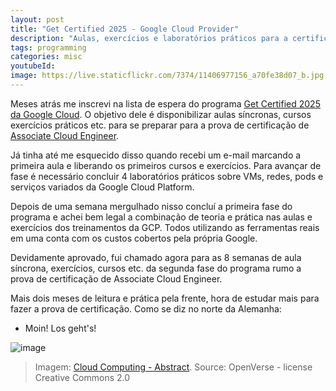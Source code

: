```yaml
---
layout: post
title: "Get Certified 2025 - Google Cloud Provider"
description: "Aulas, exercícios e laboratórios práticos para a certificação de Associate Cloud Engineer"
tags: programming
categories: misc
youtubeId:
image: https://live.staticflickr.com/7374/11406977156_a70fe38d07_b.jpg
---
```


Meses atrás me inscrevi na lista de espera do programa [Get Certified 2025 da Google Cloud](https://cloud.google.com/innovators/getcertified?hl=pt_br). O objetivo dele é disponibilizar aulas síncronas, cursos exercícios práticos etc. para se preparar para a prova de certificação de [Associate Cloud Engineer](https://cloud.google.com/learn/certification/cloud-engineer).

Já tinha até me esquecido disso quando recebi um e-mail marcando a primeira aula e liberando os primeiros cursos e exercícios. Para avançar de fase é necessário concluir 4 laboratórios práticos sobre VMs, redes, pods e serviços variados da Google Cloud Platform.

Depois de uma semana mergulhado nisso concluí a primeira fase do programa e achei bem legal a combinação de teoria e prática nas aulas e exercícios dos treinamentos da GCP. Todos utilizando as ferramentas reais em uma conta com os custos cobertos pela própria Google.

Devidamente aprovado, fui chamado agora para as 8 semanas de aula síncrona, exercícios, cursos etc. da segunda fase do programa rumo a prova de certificação de Associate Cloud Engineer.

Mais dois meses de leitura e prática pela frente, hora de estudar mais para fazer a prova de certificação. Como se diz no norte da Alemanha:

- Moin! Los geht's!

![image](https://live.staticflickr.com/7374/11406977156_a70fe38d07_b.jpg)

>Imagem: [Cloud Computing - Abstract](https://openverse.org/image/424b89af-7295-4e20-896b-fb8c30563c04). Source: OpenVerse - license Creative Commons 2.0
